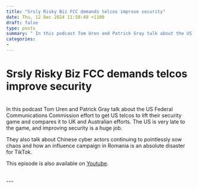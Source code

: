 ```yaml
---
title: "Srsly Risky Biz FCC demands telcos improve security"
date: Thu, 12 Dec 2024 11:58:49 +1100
draft: false
type: posts
summary: " In this podcast Tom Uren and Patrick Gray talk about the US Federal Communications Commission effort to get US telcos to lift"
categories: 
- 
---
```

# Srsly Risky Biz FCC demands telcos improve security


<br/>
In this podcast Tom Uren and Patrick Gray talk about the US Federal Communications Commission effort to get US telcos to lift their security game and compares it to UK and Australian efforts. The US is very late to the game, and improving security is a huge job.

They also talk about Chinese cyber actors continuing to pointlessly sow chaos and how an influence campaign in Romania is an absolute disaster for TikTok.

This episode is also available on [Youtube](https://youtu.be/pKqXR4gXpv8).

<br/>
---
